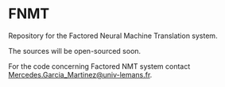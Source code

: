 # FNMT
Repository for the Factored Neural Machine Translation system.

The sources will be open-sourced soon.

For the code concerning Factored NMT system contact Mercedes.Garcia_Martinez@univ-lemans.fr.
